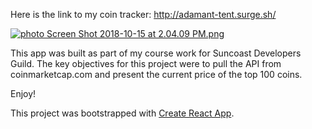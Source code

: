 Here is the link to my coin tracker: http://adamant-tent.surge.sh/

<a href="http://s1248.photobucket.com/user/Michael_Yenny/media/Screen%20Shot%202018-10-15%20at%202.04.09%20PM.png.html" target="_blank"><img src="http://i1248.photobucket.com/albums/hh488/Michael_Yenny/th_Screen%20Shot%202018-10-15%20at%202.04.09%20PM.png" border="0" alt=" photo Screen Shot 2018-10-15 at 2.04.09 PM.png" style="width:200px height: 300px"></a>

This app was built as part of my course work for Suncoast Developers Guild. The key objectives for this project were to pull the API from coinmarketcap.com and present the current price of the top 100 coins.

Enjoy!

This project was bootstrapped with [Create React App](https://github.com/facebookincubator/create-react-app).
